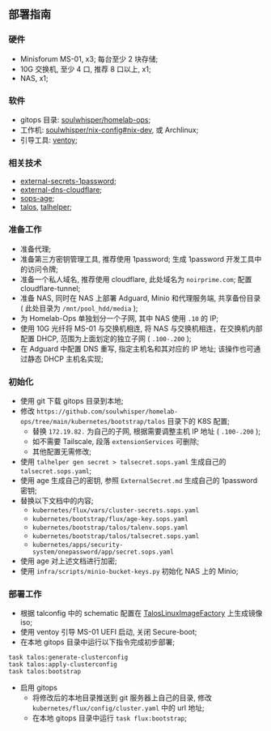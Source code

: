 ## 部署指南

### 硬件

- Minisforum MS-01, x3; 每台至少 2 块存储;
- 10G 交换机, 至少 4 口, 推荐 8 口以上, x1;
- NAS, x1;

### 软件

- gitops 目录: [soulwhisper/homelab-ops](https://github.com/soulwhisper/homelab-ops);
- 工作机: [soulwhisper/nix-config#nix-dev](https://github.com/soulwhisper/nix-config/tree/main/hosts/nix-dev), 或 Archlinux;
- 引导工具: [ventoy](https://www.ventoy.net/cn/index.html);

### 相关技术

- [external-secrets-1password](https://external-secrets.io/main/provider/1password-automation/);
- [external-dns-cloudflare](https://github.com/kubernetes-sigs/external-dns/blob/master/docs/tutorials/cloudflare.md);
- [sops-age](https://github.com/getsops/sops?tab=readme-ov-file#encrypting-using-age);
- [talos](https://www.talos.dev), [talhelper](https://budimanjojo.github.io/talhelper/latest/);

### 准备工作

- 准备代理;
- 准备第三方密钥管理工具, 推荐使用 1password; 生成 1password 开发工具中的访问令牌;
- 准备一个私人域名, 推荐使用 cloudflare, 此处域名为 `noirprime.com`; 配置 cloudflare-tunnel;
- 准备 NAS, 同时在 NAS 上部署 Adguard, Minio 和代理服务端, 共享备份目录 ( 此处目录为 `/mnt/pool_hdd/media` );
- 为 Homelab-Ops 单独划分一个子网, 其中 NAS 使用 `.10` 的 IP;
- 使用 10G 光纤将 MS-01 与交换机相连, 将 NAS 与交换机相连，在交换机内部配置 DHCP, 范围为上面划定的独立子网 ( `.100-.200` );
- 在 Adguard 中配置 DNS 重写, 指定主机名和其对应的 IP 地址; 该操作也可通过静态 DHCP 主机名实现;

### 初始化

- 使用 git 下载 gitops 目录到本地;
- 修改 `https://github.com/soulwhisper/homelab-ops/tree/main/kubernetes/bootstrap/talos` 目录下的 K8S 配置;
  - 替换 `172.19.82.` 为自己的子网, 根据需要调整主机 IP 地址 ( `.100-.200` );
  - 如不需要 Tailscale, 段落 `extensionServices` 可删除;
  - 其他配置无需修改;
- 使用 `talhelper gen secret > talsecret.sops.yaml` 生成自己的 `talsecret.sops.yaml`;
- 使用 age 生成自己的密钥, 参照 `ExternalSecret.md` 生成自己的 1password 密钥;
- 替换以下文档中的内容;
  - `kubernetes/flux/vars/cluster-secrets.sops.yaml`
  - `kubernetes/bootstrap/flux/age-key.sops.yaml`
  - `kubernetes/bootstrap/talos/talenv.sops.yaml`
  - `kubernetes/bootstrap/talos/talsecret.sops.yaml`
  - `kubernetes/apps/security-system/onepassword/app/secret.sops.yaml`
- 使用 age 对上述文档进行加密;
- 使用 `infra/scripts/minio-bucket-keys.py` 初始化 NAS 上的 Minio;

### 部署工作

- 根据 talconfig 中的 schematic 配置在 [TalosLinuxImageFactory](https://factory.talos.dev/) 上生成镜像 iso;
- 使用 ventoy 引导 MS-01 UEFI 启动, 关闭 Secure-boot;
- 在本地 gitops 目录中运行以下指令完成初步部署;

```shell
task talos:generate-clusterconfig
task talos:apply-clusterconfig
task talos:bootstrap
```

- 启用 gitops
  - 将修改后的本地目录推送到 git 服务器上自己的目录, 修改 `kubernetes/flux/config/cluster.yaml` 中的 url 地址;
  - 在本地 gitops 目录中运行 `task flux:bootstrap`;
